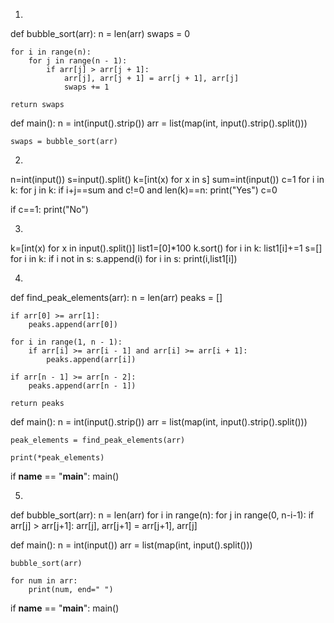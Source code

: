 1.
def bubble_sort(arr):
    n = len(arr)
    swaps = 0

    for i in range(n):
        for j in range(n - 1):
            if arr[j] > arr[j + 1]:
                arr[j], arr[j + 1] = arr[j + 1], arr[j]
                swaps += 1

    return swaps

def main():
    n = int(input().strip())
    arr = list(map(int, input().strip().split()))

    swaps = bubble_sort(arr)

2.
n=int(input())
s=input().split()
k=[int(x) for x in s]
sum=int(input())
c=1
for i in k:
    for j in k:
        if i+j==sum and c!=0 and len(k)==n:
            print("Yes")
            c=0
           
if c==1:
    print("No")

3.

k=[int(x) for x in input().split()]
list1=[0]*100
k.sort()
for i in k:
    list1[i]+=1
s=[]    
for i in k:
    if i not in s:
        s.append(i)
for i in s:
    print(i,list1[i])

4.
def find_peak_elements(arr):
    n = len(arr)
    peaks = []

    if arr[0] >= arr[1]:
        peaks.append(arr[0])

    for i in range(1, n - 1):
        if arr[i] >= arr[i - 1] and arr[i] >= arr[i + 1]:
            peaks.append(arr[i])

    if arr[n - 1] >= arr[n - 2]:
        peaks.append(arr[n - 1])

    return peaks

def main():
    n = int(input().strip())
    arr = list(map(int, input().strip().split()))

    peak_elements = find_peak_elements(arr)

    print(*peak_elements)

if __name__ == "__main__":
    main()

5.
def bubble_sort(arr):
    n = len(arr)
    for i in range(n):
        for j in range(0, n-i-1):
            if arr[j] > arr[j+1]:
                arr[j], arr[j+1] = arr[j+1], arr[j]

def main():
    n = int(input())
    arr = list(map(int, input().split()))

    bubble_sort(arr)

    for num in arr:
        print(num, end=" ")

if __name__ == "__main__":
    main()


